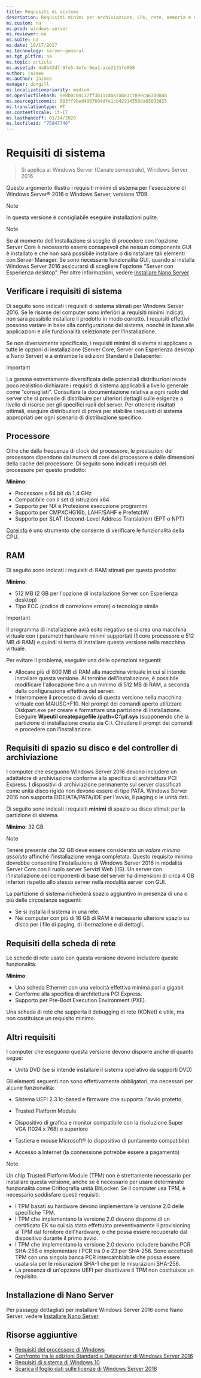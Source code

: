 ```yaml
---
title: Requisiti di sistema
description: Requisiti minimi per archiviazione, CPU, rete, memoria e RAM in un'installazione pulita di ogni opzione di installazione.
ms.custom: na
ms.prod: windows-server
ms.reviewer: na
ms.suite: na
ms.date: 10/17/2017
ms.technology: server-general
ms.tgt_pltfrm: na
ms.topic: article
ms.assetid: 4a8b42d7-9fe5-4efe-9ea1-ace2131fe068
author: jaimeo
ms.author: jaimeo
manager: dongill
ms.localizationpriority: medium
ms.openlocfilehash: 9e8b0c04137ff3b11cdaa7aba3c7899ca6300848
ms.sourcegitcommit: 083ff9bed4867604dfe1cb42914550da05093d25
ms.translationtype: HT
ms.contentlocale: it-IT
ms.lasthandoff: 01/14/2020
ms.locfileid: "75947746"
---
```

# <a name="system-requirements"></a>Requisiti di sistema

>Si applica a: Windows Server (Canale semestrale), Windows Server 2016 

Questo argomento illustra i requisiti minimi di sistema per l'esecuzione di Windows Server&reg; 2016 o Windows Server, versione 1709.

> [!NOTE]  
> In questa versione è consigliabile eseguire installazioni pulite.  

> [!NOTE]  
> Se al momento dell'installazione si sceglie di procedere con l'opzione Server Core è necessario essere consapevoli che nessun componente GUI è installato e che non sarà possibile installare o disinstallare tali elementi con Server Manager. Se sono necessarie funzionalità GUI, quando si installa Windows Server 2016 assicurarsi di scegliere l'opzione "Server con Esperienza desktop". Per altre informazioni, vedere [Installare Nano Server](Getting-Started-with-Nano-Server.md)  


## <a name="review-system-requirements"></a>Verificare i requisiti di sistema  
Di seguito sono indicati i requisiti di sistema stimati per Windows Server 2016. Se le risorse del computer sono inferiori ai requisiti minimi indicati, non sarà possibile installare il prodotto in modo corretto. I requisiti effettivi possono variare in base alla configurazione del sistema, nonché in base alle applicazioni e alle funzionalità selezionate per l'installazione.

Se non diversamente specificato, i requisiti minimi di sistema si applicano a tutte le opzioni di installazione (Server Core, Server con Esperienza desktop e Nano Server) e a entrambe le edizioni Standard e Datacenter.  

> [!IMPORTANT]  
> La gamma estremamente diversificata delle potenziali distribuzioni rende poco realistico dichiarare i requisiti di sistema applicabili a livello generale come "consigliati". Consultare la documentazione relativa a ogni ruolo del server che si prevede di distribuire per ulteriori dettagli sulle esigenze a livello di risorse per gli specifici ruoli del server. Per ottenere risultati ottimali, eseguire distribuzioni di prova per stabilire i requisiti di sistema appropriati per ogni scenario di distribuzione specifico.  


## <a name="processor"></a>Processore  
Oltre che dalla frequenza di clock del processore, le prestazioni del processore dipendono dal numero di core del processore e dalle dimensioni della cache del processore. Di seguito sono indicati i requisiti del processore per questo prodotto:  

**Minimo**:  
- Processore a 64 bit da 1,4 GHz  
- Compatibile con il set di istruzioni x64  
- Supporto per NX e Protezione esecuzione programmi  
- Supporto per CMPXCHG16b, LAHF/SAHF e PrefetchW  
- Supporto per SLAT (Second-Level Address Translation) (EPT o NPT)  

[Coreinfo](https://technet.microsoft.com/sysinternals/cc835722.aspx) è uno strumento che consente di verificare le funzionalità della CPU.

## <a name="ram"></a>RAM  
Di seguito sono indicati i requisiti di RAM stimati per questo prodotto:  

**Minimo**:  
- 512 MB (2 GB per l'opzione di installazione Server con Esperienza desktop)
- Tipo ECC (codice di correzione errore) o tecnologia simile  

> [!IMPORTANT]  
> Il programma di installazione avrà esito negativo se si crea una macchina virtuale con i parametri hardware minimi supportati (1 core processore e 512 MB di RAM) e quindi si tenta di installare questa versione nella macchina virtuale.  
>   
> Per evitare il problema, eseguire una delle operazioni seguenti:  
>   
> -   Allocare più di 800 MB di RAM alla macchina virtuale in cui si intende installare questa versione. Al termine dell'installazione, è possibile modificare l'allocazione fino a un minimo di 512 MB di RAM, a seconda della configurazione effettiva del server.  
> -   Interrompere il processo di avvio di questa versione nella macchina virtuale con MAIUSC+F10. Nel prompt dei comandi aperto utilizzare Diskpart.exe per creare e formattare una partizione di installazione. Eseguire **Wpeutil createpagefile /path=C:\pf.sys** (supponendo che la partizione di installazione creata sia C:). Chiudere il prompt dei comandi e procedere con l'installazione.  

## <a name="storage-controller-and-disk-space-requirements"></a>Requisiti di spazio su disco e del controller di archiviazione  
I computer che eseguono Windows Server 2016 devono includere un adattatore di archiviazione conforme alla specifica di architettura PCI Express. I dispositivi di archiviazione permanente sul server classificati come unità disco rigido non devono essere di tipo PATA. Windows Server 2016 non supporta EIDE/ATA/PATA/IDE per l'avvio, il paging o le unità dati.  

Di seguito sono indicati i requisiti **minimi** di spazio su disco stimati per la partizione di sistema.  

**Minimo**: 32 GB  

> [!NOTE]
> Tenere presente che 32 GB deve essere considerato un *valore minimo assoluto* affinché l'installazione venga completata. Questo requisito minimo dovrebbe consentire l'installazione di Windows Server 2016 in modalità Server Core con il ruolo server Servizi Web (IIS). Un server con l'installazione dei componenti di base del server ha dimensioni di circa 4 GB inferiori rispetto allo stesso server nella modalità server con GUI. 
> 
> La partizione di sistema richiederà spazio aggiuntivo in presenza di una o più delle circostanze seguenti:  
> 
> -   Se si installa il sistema in una rete.  
> -   Nei computer con più di 16 GB di RAM è necessario ulteriore spazio su disco per i file di paging, di ibernazione e di dettagli.  

## <a name="network-adapter-requirements"></a>Requisiti della scheda di rete  

Le schede di rete usate con questa versione devono includere queste funzionalità:  

**Minimo**:  
- Una scheda Ethernet con una velocità effettiva minima pari a gigabit  
- Conforme alla specifica di architettura PCI Express.  
- Supporto per Pre-Boot Execution Environment (PXE).  

Una scheda di rete che supporta il debugging di rete (KDNet) è utile, ma non costituisce un requisito minimo.   

## <a name="other-requirements"></a>Altri requisiti  
I computer che eseguono questa versione devono disporre anche di quanto segue:  


-   Unità DVD (se si intende installare il sistema operativo da supporti DVD)  

Gli elementi seguenti non sono effettivamente obbligatori, ma necessari per alcune funzionalità:  

- Sistema UEFI 2.3.1c-based e firmware che supporta l'avvio protetto  
- Trusted Platform Module  

-   Dispositivo di grafica e monitor compatibile con la risoluzione Super VGA (1024 x 768) o superiore  

-   Tastiera e mouse Microsoft&reg; (o dispositivo di puntamento compatibile)  

-   Accesso a Internet (la connessione potrebbe essere a pagamento)  

> [!NOTE]  
> Un chip Trusted Platform Module (TPM) non è strettamente necessario per installare questa versione, anche se è necessario per usare determinate funzionalità come Crittografia unità BitLocker. Se il computer usa TPM, è necessario soddisfare questi requisiti:  
>  
> - I TPM basati su hardware devono implementare la versione 2.0 delle specifiche TPM.  
> - I TPM che implementano la versione 2.0 devono disporre di un certificato EK su cui sia stato effettuato preventivamente il provisioning al TPM dal fornitore dell'hardware, o che possa essere recuperato dal dispositivo durante il primo avvio.  
> - I TPM che implementano la versione 2.0 devono includere banche PCR SHA-256 e implementare i PCR tra 0 e 23 per SHA-256. Sono accettabili TPM con una singola banca PCR intercambiabile che possa essere usata sia per le misurazioni SHA-1 che per le misurazioni SHA-256.  
> - La presenza di un'opzione UEFI per disattivare il TPM non costituisce un requisito.  

## <a name="installation-of-nano-server"></a>Installazione di Nano Server  
Per passaggi dettagliati per installare Windows Server 2016 come Nano Server, vedere [Installare Nano Server](Getting-Started-with-Nano-Server.md).

## <a name="additional-resources"></a>Risorse aggiuntive
- [Requisiti del processore di Windows](https://docs.microsoft.com/windows-hardware/design/minimum/windows-processor-requirements)
- [Confronto tra le edizioni Standard e Datacenter di Windows Server 2016](https://docs.microsoft.com/windows-server/get-started/2016-edition-comparison)
- [Requisiti di sistema di Windows 10](https://www.microsoft.com/windows/windows-10-specifications#system-specifications)
- [Scarica il foglio dati sulle licenze di Windows Server 2016](https://download.microsoft.com/download/7/2/9/7290EA05-DC56-4BED-9400-138C5701F174/WS2016LicensingDatasheet.pdf)
